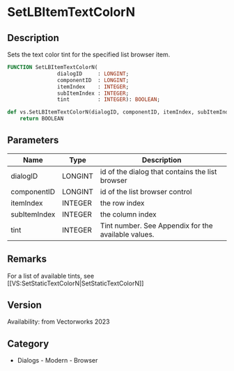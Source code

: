 # SetLBItemTextColorN

## Description
Sets the text color tint for the specified list browser item.

```pascal
FUNCTION SetLBItemTextColorN(
				dialogID     : LONGINT;
				componentID  : LONGINT;
				itemIndex    : INTEGER;
				subItemIndex : INTEGER;
				tint         : INTEGER): BOOLEAN;
```

```python
def vs.SetLBItemTextColorN(dialogID, componentID, itemIndex, subItemIndex, tint):
    return BOOLEAN
```

## Parameters
|Name|Type|Description|
|---|---|---|
|dialogID|LONGINT|id of the dialog that contains the list browser|
|componentID|LONGINT|id of the list browser control|
|itemIndex|INTEGER|the row index|
|subItemIndex|INTEGER|the column index|
|tint|INTEGER|Tint number. See Appendix for the available values.|

## Remarks
For a list of available tints, see [[VS:SetStaticTextColorN|SetStaticTextColorN]]

## Version
Availability: from Vectorworks 2023

## Category
* Dialogs - Modern - Browser


